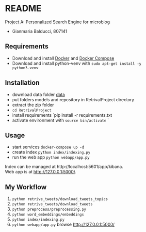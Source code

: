 # README
Project A: Personalized Search Engine for microblog  

* Gianmaria Balducci, 807141


## Requirements


* Download and install [Docker](https://www.docker.com/) and [Docker Compose](https://docs.docker.com/compose/install/)
* Download and install python-venv with `sudo apt-get install -y python3-venv` 


## Installation

* download data folder [data](https://drive.google.com/drive/folders/13USdM3Ts2ZYb1S3mfct6OFxseFivPnCX?usp=sharing)    
* put folders models and repository in RetrivalProject directory
* extract the zip folder
* `cd RetrivalProject`
* install requirements `pip install -r requirements.txt
* activate environment with `source bin/activate`
`



## Usage

* start services `docker-compose up -d`
* create index `python index/indexing.py`
* run the web app `python webapp/app.py`

Index can be managed at http://localhost:5601/app/kibana.  
Web app is at http://127.0.0.1:5000/.

## My Workflow

1. `python retrive_tweets/download_tweets_topics`
2. `python retrive_tweets/download_tweets`
3. `python preprocess/preprocessing.py` 
4. `python word_embeddings/embeddings` 
5. `python index/indexing.py`
6. `python webapp/app.py` browse http://127.0.0.1:5000/
